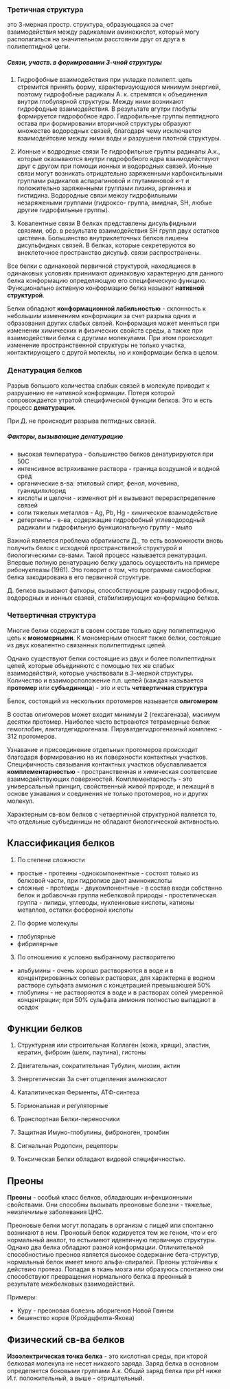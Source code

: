 ### Третичная структура
это 3-мерная простр. структура, образующаяся за счет взаимодействия между радикалами аминокислот, который могу располагаться на значительном расстоянии друг от друга в полипептидной цепи.

##### Связи, участв. в форимровании 3-чной структуры

1. Гидрофобные взаимодействия
при укладке полипепт. цепь стремится принять форму, характеризующуюся минимум энергией, поэтому гидрофобные радикалы А. к. стремятся к объединения внутри глобулярной структуры. Между ними возникают гидрофодные взаимодействия. В результате вгутри глобулы формируется гидрофобное ядро. Гидрофильные группы пептидного остава при формировании вторичной структуры образуют множество водородных связей, благодаря чему исключается взаимодейтсвие между ними воды и разрушени плотной структуры.

2. Ионные и водродные связи
Те гидрофильные группы радикалы А.к., которые оказываются внутри гидрофобного ядра взаимодействуют друг с другом при помощи ионных и водородных связей.
Ионные связи могут возникать отрицательно заряженными карбоксильными группами радикалов аспарагиновой и глутаминовой к-т и положительно заряженными группами лизина, аргинина и гистидина.
Водородные связи межоу гидрофильными незаряжеными группами (гидроксо- группа, амидная, SH, любые другие гидрофильные группы).

3. Ковалентные связи
В белках представлены дисульфидными связями, обр. в результате взаимодействия SH групп двух остатков цистеина.
Большинство внутриклеточных белков лишены дисульфидных связей. В белках, которые секретеруются во внеклеточное пространство дисульф. связи распространены.

Все белки с одинаковой первичной структурой, находящиеся в одинаковых условиях принимают одинаковую характерную для данного белка конформацию определяющую его специфическую функцию.
Функционально активную конформацию белка назывют **нативной структурой**.

Белки обладают **конформационной лабильностью** - склонность к небольшим изменениям конформации за счет разрыва одних и образования других слабых связей. Конформация может меняться при изменении химических и физических свойств среды, а также при взаимодействии белка с другими молекулами. При этом происходит изменение пространственной структуры не только участка, контактирующего с другой молеклы, но и конформации белка в целом.


### Денатурация белков

Разрыв большого количества слабых связей в молекуле приводит к разрушению ее нативной конформации. Потеря которой сопровождается утратой специфической функции белков. Это и есть процесс **денатурации**.

При Д. не происходит разрыва пептидных связей.

#####  Факторы, вызывающие денатурацию
- высокая температура - большинство белков денатурируются при 50С
- интенсивное встряхивание раствора - граница воздушной и водной сред
- органические в-ва: этиловый спирт, фенол, мочевина, гуанидилхлорид
- кислоты и щелочи - изменяют рН и вызывают перераспределение связей
- соли тяжелых металлов - Ag, Pb, Hg - химическое взаимодействие
- детергенты - в-ва, содержащие гидрофобный углеводородный радикали и гидрофильную функциональную группу - мыло

Важной является проблема обратимости Д., то есть возможности вновь получить белок с исходной пространственой структурой и биологическими св-вами. Такой процесс называется ренатурация. Впервые полную ренатурацию белку удалось осуществить на примере рибонуклеазы (1961). Это говорит о том, что программа самосборки белка закодирована в его первичной структуре.

Д. белков вызывают фаткоры, способствующие разрыву гидрофобных, водородных и ионных свзяей, стабилизирующих конформацию белков.


### Четвертичная структура

Многие белки содержат в своем составе только одну полипептидную цепь к **мономерными**. К мономерным относят также белки, состоящие из двух ковалентно связанных полипептидных цепей.

Однако существуют белки состоящие из двух и более полипептидных цепей, которые объединяютс с помощью тех же слабых взаимодействий, которые участвовали в 3-мерной структуры. Количество и взаиморсположение п.п. цепей (каждая называется **протомер** или **субъединица**) - это и есть **четвертичная структура**

Белок, состоящий из нескольких протомеров называется **олигомером**

В состав олигомеров может входит минимум 2 (гексагеназа), масимум десятки протомер. Наиболее часто встреаются тетрамерные белки: гемоглобин, лактатдегидрогеназа. Пируватдегидрогеназный комплекс - 312 протомеров.

Узнавание и присоединение отдельных протомеров происходит благодаря формированию на их поверхности контактных участков. Специфичность связывания контактных участков обуславливается **комплементарностью** - пространственная и химическая соответсвие взаимодействующих поверхностей. Комплементарность - это универсальный принцип, свойственный живой природе, и лежащий в основе узнавания и соединения не только протомеров, но и других молекул.

Характерным св-вом белков с четвертичной структурной является то, что отдельные субъединицы не обладают биологической активностью.


## Классификация белков

1. По степени сложности
- простые - протеины -однокомпонентные - состоят только из белковой части, при гидролизе дают аминокислоты
- сложные - протеиды - двукомпонентные - в состав входи собствнно белок и добавочная группа небелковой природы - простетическая группа - липиды, углеводы, нуклеиновые кислоты, катионы металлов, остатки фосфорной кислоты

2. По форме молекулы
- глобулярные
- фибрилярные

3. По отношению к условно выбранному растворителю
- альбумины - очень хорошо растворяются в воде и в концентрированных солевых растворах, для характерна в водном растворе сульфата аммония с концетрацией превышаюшей 50%
- глобулины - не растворяются в воде и в растворах солей умеренной концентрации; при 50% сульфата аммония полностью выпадают в осадок


## Функции белков

1. Структурная или строительная
Коллаген (кожа, хрящи), эластин, кератин, фиброин (шелк, паутина), гистоны

2. Двигательная, сократительная
Тубулин, миозин, актин

3. Энергетическая
За счет отщепления аминокислот

4. Каталитическая
Ферменты, АТФ-синтеза

5. Гормональная и регуляторные

6. Транспортная
Белки-переносчики

7. Защитная
Имуно-глобулины, фиброноген, тромбин

8. Сигнальная
Родопсин, рецепторы

9. Токсическая
Белки обладают видовой специфичностью.


##  Преоны

**Преоны** - особый класс белков, обладающих инфекционными свойствами. Они способны вызывать преоновые болезни - тяжелые, неизлечимые заболевания ЦНС.

Преоновые белки могут попадать в организм с пищей или спонтанно возникают в нем. Проновый белок кодируется тем же геном, что и его нормальный аналог, то естьимеют идентичную первичную структуры. Однако два белка обладают разной конформации. Отличительной способностиью преонов является высокое содержание бета-структур, нормальный белок имеет много альфа-спиралей.
Преоны устойчивы к действию протеаз. Попадая в ткань мозга или образуюсь спонтанно они способствуют превращения нормального белка в преонный в результате межбелковых взаимодействий.

Примеры:
- Куру - преоновая болезнь аборигенов Новой Гвинеи
- бешенство коров (Кройдцфелта-Якова)


## Физический св-ва белков

**Изоэлектрическая точка белка** - это кислотная среды, при кторой белковая молекула не несет никакого заряда.
Заряд белка в основном определяется боковыми группами А.к. Общий заряд белка при рН ниже И.т. положительный, а выше - отрицательный.
